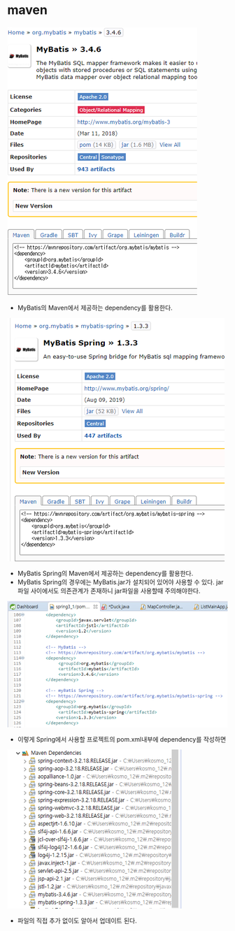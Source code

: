 # maven

### 

![](../../../.gitbook/assets/mybatis-dpendency.png)

* MyBatis의 Maven에서 제공하는 dependency를 활용한다.

![](../../../.gitbook/assets/mybatis-spring-.png)

* MyBatis Spring의 Maven에서 제공하는 dependency를 활용한다.
* MyBatis Spring의 경우에는 MyBatis.jar가 설치되어 있어야 사용할 수 있다. jar파일 사이에서도 의존관계가 존재하니 jar파일을 사용할때 주의해야한다.

![](../../../.gitbook/assets/pomxml-.png)

* 이렇게 Spring에서 사용할 프로젝트의 pom.xml내부에 dependency를 작성하면

![](../../../.gitbook/assets/.png%20%2841%29.png)

* 파일의 직접 추가 없이도 알아서 업데이트 된다.

### 

